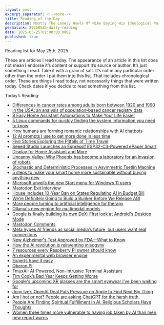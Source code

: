 ```yaml
---
layout: post
excerpt_separator: <!--more-->
title: Reading of the Day
description: Mostly The Lonely Howls Of Mike Baying His Ideological Purity At The Moon
permalink: 20250525-daily-reading
date: 2025-05-25T01:00:00.000Z
published: true
---
```


Reading list for May 25th, 2025.

<!--more-->

These are articles I read today. The appearance of an article in this list does not mean I endorse it’s content or support it’s source or author. It’s just something I read. Take it with a grain of salt. It’s not in any particular order other than the order I put them into this list. That includes chronological order. These are things I read today, not necessarily things that were written today. Check dates if you decide to read something from this list.

Today’s Reading:

* [Differences in cancer rates among adults born between 1920 and 1990 in the USA: an analysis of population-based cancer registry data](https://www.thelancet.com/journals/lanpub/article/PIIS2468-2667(24)00156-7/fulltext)
* [8 Easy Home Assistant Automations to Make Your Life Easier](https://www.howtogeek.com/easy-home-assistant-automations-to-make-your-life-easier/)
* [5 Linux commands for quickly finding the system information you need to know](https://www.zdnet.com/article/5-linux-commands-for-quickly-finding-the-system-information-you-need-to-know/)
* [How humans are forming romantic relationships with AI chatbots](https://www.youtube.com/watch?v=SQZn8nPve5A)
* [12 AI prompts I use to get more done in less time](https://www.androidpolice.com/ai-prompts-stay-on-task/)
* [Five Stories Exploring the Pitfalls of Time Travel](https://reactormag.com/five-stories-exploring-the-pitfalls-of-time-travel/)
* [Seeed Studio Launches an Espressif ESP32-C3-Powered ePaper Smart Display for Home Assistant and More](https://www.hackster.io/news/seeed-studio-launches-an-espressif-esp32-c3-powered-epaper-smart-display-for-home-assistant-and-more-9be5163ccab6)
* [Uncanny Valley: Why Phoenix has become a laboratory for an invasion of robots](https://www.phoenixnewtimes.com/arts/why-are-delivery-robots-autonomous-vehicles-taking-over-phoenix-11533513)
* [Stochastic and Deterministic Processes in Asymmetric Tsetlin Machine](https://www.frontiersin.org/journals/artificial-intelligence/articles/10.3389/frai.2025.1377944/abstract)
* [5 steps to make your smart home more sustainable without buying anything new](https://www.androidpolice.com/steps-to-making-your-smart-home-more-sustainable/)
* [Microsoft unveils the new Start menu for Windows 11 users](https://www.osnews.com/story/142336/microsoft-unveils-the-new-start-menu-for-windows-11-users/)
* [Mastodon Exit Interview](https://v.cx/2025/04/mastodon-exit-interview)
* [House Includes 10-Year Ban on States Regulating AI in Budget Bill](https://broadbandbreakfast.com/house-includes-10-year-ban-on-states-regulating-ai-in-budget-bill/)
* [We’re Definitely Going to Build a Bunker Before We Release AGI](https://www.msn.com/en-us/news/technology/we-re-definitely-going-to-build-a-bunker-before-we-release-agi/ar-AA1ERwqj)
* [More people turning to artificial intelligence for therapy](https://www.youtube.com/watch?v=1DYyviIR0U0)
* [Ollama's new engine for multimodal models](https://ollama.com/blog/multimodal-models)
* [Google is finally building its own DeX: First look at Android's Desktop Mode](https://www.androidauthority.com/android-desktop-mode-leak-3550321/)
* [Mastodon Comments](https://beej.us/blog/data/mastodon-comments/)
* [Meta hypes AI friends as social media’s future, but users want real connections](https://arstechnica.com/tech-policy/2025/05/meta-hypes-ai-friends-as-social-medias-future-but-users-want-real-connections/)
* [New Alzheimer's Test Approved by FDA—What to Know](https://www.newsweek.com/new-alzheimers-test-approved-fda-2073666)
* [How the AI revolution is reinventing misogyny](https://www.cnn.com/2025/05/23/Tv/video/amanpour-laura-bates)
* [7 resources every Raspberry Pi owner should know](https://www.xda-developers.com/resources-raspberry-pi-owner-know/)
* [An experimental web browser engine](https://github.com/skift-org/vaev)
* [Experts have it easy](https://boydkane.com/essays/experts)
* [Oberon Pi](http://pascal.hansotten.com/niklaus-wirth/project-oberon/oberon-pi/)
* [TmuxAI: AI-Powered, Non-Intrusive Terminal Assistant](https://tmuxai.dev)
* [Tim Cook’s Bad Year Keeps Getting Worse](https://www.msn.com/en-us/money/companies/tim-cook-s-bad-year-keeps-getting-worse/ar-AA1FnIp7)
* [Google's upcoming XR glasses are the smart eyewear I've been waiting for](https://www.androidpolice.com/google-xr-glasses-wanted/)
* [Jony Ive’s OpenAI Deal Puts Pressure on Apple to Find Next Big Thing](https://www.bloomberg.com/news/newsletters/2025-05-25/how-jony-ive-openai-deal-will-impact-apple-new-details-on-apple-s-ios-redesign-mb3lwu45)
* [Am I hot or not? People are asking ChatGPT for the harsh truth.](https://www.washingtonpost.com/technology/2025/05/25/chatgpt-ai-beauty-advice/)
* [People Are Finding Spiritual Fulfillment in AI. Religious Scholars Have Thoughts](https://www.rollingstone.com/culture/culture-features/ai-chatbot-god-religion-answers-1235347023/)
* [Women three times more vulnerable to having job taken by AI than men, new report warns](https://www.euronews.com/next/2025/05/24/womens-jobs-three-times-more-vulnerable-to-being-taken-by-ai-than-mens-new-report-warns)
